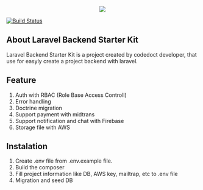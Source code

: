 <p align="center"><img src="https://laravel.com/assets/img/components/logo-laravel.svg"></p>

<a href="https://travis-ci.org/laravel/framework"><img src="https://travis-ci.org/laravel/framework.svg" alt="Build Status"></a>

## About Laravel Backend Starter Kit

Laravel Backend Starter Kit is a project created by codedoct developer, that use for easyly create a project backend with laravel.

## Feature
1. Auth with RBAC (Role Base Access Controll)
2. Error handling
3. Doctrine migration
4. Support payment with midtrans
5. Support notification and chat with Firebase
6. Storage file with AWS

## Instalation
1. Create .env file from .env.example file.
2. Build the composer
3. Fill project information like DB, AWS key, mailtrap, etc to .env file
4. Migration and seed DB
